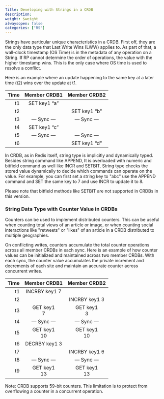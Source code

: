 ```yaml
---
Title: Developing with Strings in a CRDB
description: 
weight: $weight
alwaysopen: false
categories: ["RS"]
---
```

Strings have particular unique characteristics in a CRDB. First off,
they are the only data type that Last Write Wins (LWW) applies to. As
part of that, a wall-clock timestamp (OS Time) is in the metadata of any
operation on a String. If RP cannot determine the order of operations,
the value with the higher timestamp wins. This is the only case where OS
time is used to resolve a conflict.

Here is an example where an update happening to the same key at a later
time (t2) wins over the update at t1.

|  **Time** | **Member CRDB1** | **Member CRDB2** |
|  ------: | :------: | :------: |
|  t1 | SET key1 “a” |  |
|  t2 |  | SET key1 “b” |
|  t3 | — Sync — | — Sync — |
|  t4 | SET key1 “c” |  |
|  t5 | — Sync — | — Sync — |
|  t6 |  | SET key1 “d” |

In CRDB, as in Redis itself, string type is implicitly and dynamically typed. Besides string
command like APPEND, It is overloaded with numeric and bitfield command
as well like INCR and SETBIT. String type
checks the stored value dynamically to decide which commands can operate
on the value. For example, you can first set a string key to "abc" use
the APPEND command and SET the same key to 7 and use INCR to update it
to 8.

Please note that bitfield methods like SETBIT are not supported in CRDBs
in this version.

### String Data Type with Counter Value in CRDBs

Counters can be used to implement
distributed counters. This can be useful when counting total views of an
article or image, or when counting social interactions like "retweets"
or "likes" of an article in a CRDB distributed to multiple geographies.

On conflicting writes, counters accumulate the total counter operations
across all member CRDBs in each sync. Here is an example of how counter
values can be initialized and maintained across two member CRDBs. With
each sync, the counter value accumulates the private increment and
decrements of each site and maintain an accurate counter across
concurrent writes.

|  **Time** | **Member CRDB1** | **Member CRDB2** |
|  ------: | :------: | :------: |
|  t1 | INCRBY key1 7 |  |
|  t2 |  | INCRBY key1 3 |
|  t3 | GET key1<br/>7 | GET key1<br/>3 |
|  t4 | — Sync — | — Sync — |
|  t5 | GET key1<br/>10 | GET key1<br/>10 |
|  t6 | DECRBY key1 3 |  |
|  t7 |  | INCRBY key1 6 |
|  t8 | — Sync — | — Sync — |
|  t9 | GET key1<br/>13 | GET key1<br/>13 |

Note: CRDB supports 59-bit counters. This limitation is to protect from
overflowing a counter in a concurrent operation.
